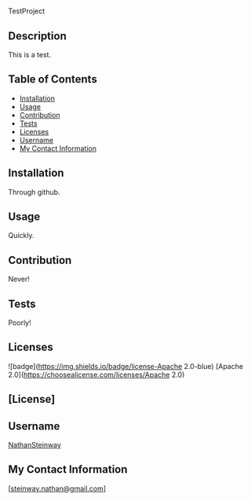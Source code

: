 
  # 
TestProject
  ## Description
This is a test.

  ## Table of Contents

  * [Installation](#Installation)
  * [Usage](#Usage)
  * [Contribution](#Contribution)
  * [Tests](#Tests)
  * [Licenses](#Licenses)
  * [Username](#Username)
  * [My Contact Information](#My-Contact-Information)

  ## Installation
Through github.
  ## Usage
Quickly.
  ## Contribution
Never!
  ## Tests
Poorly!
  ## Licenses
![badge](https://img.shields.io/badge/license-Apache 2.0-blue)
[Apache 2.0](https://choosealicense.com/licenses/Apache 2.0)
## [License]
  ## Username
[NathanSteinway](https://www.github.com/NathanSteinway)
  ## My Contact Information
[steinway.nathan@gmail.com]
